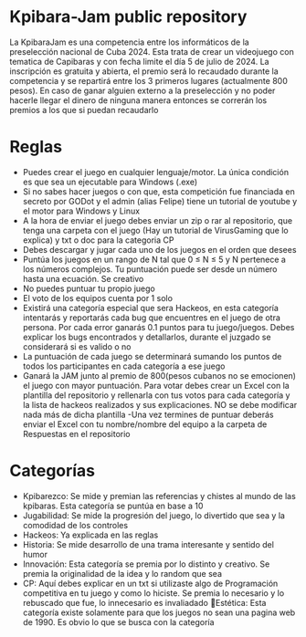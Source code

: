 # Kpibara-Jam public repository
La KpibaraJam es una competencia entre los informáticos de la preselección nacional de Cuba 2024. Esta trata de crear un videojuego con tematica de Capibaras y con fecha limite el día 5 de julio de 2024. La inscripción es gratuita y abierta, el premio será lo recaudado durante la competencia y se repartirá entre los 3 primeros lugares (actualmente 800 pesos). En caso de ganar alguien externo a la preselección y no poder hacerle llegar el dinero de ninguna manera entonces se correrán los premios a los que si puedan recaudarlo 
# Reglas
- Puedes crear el juego en cualquier lenguaje/motor. La única condición es que sea un ejecutable para Windows (.exe)
- Si no sabes hacer juegos o con que, esta competición fue financiada en secreto por GODot y el admin (alias Felipe) tiene un tutorial de youtube y el motor para Windows y Linux
- A la hora de enviar el juego debes enviar un zip o rar al repositorio, que tenga una carpeta con el juego (Hay un tutorial de VirusGaming que lo explica) y txt o doc para la categoria CP
- Debes descargar y jugar cada uno de los juegos en el orden que desees
- Puntúa los juegos en un rango de N tal que 0 ≤ N ≤ 5 y N pertenece a los números complejos. Tu puntuación puede ser desde un número hasta una ecuación. Se creativo
- No puedes puntuar tu propio juego
- El voto de los equipos cuenta por 1 solo
- Existirá una categoría especial que sera Hackeos, en esta categoría intentarás y reportarás cada bug que encuentres en el juego de otra persona. Por cada error ganarás 0.1 puntos para tu juego/juegos. Debes explicar los bugs encontrados y detallarlos, durante el juzgado se considerará si es valido o no
- La puntuación de cada juego se determinará sumando los puntos de todos los participantes en cada categoría a ese juego
- Ganará la JAM junto al premio de 800(pesos cubanos no se emocionen) el juego con mayor puntuación. Para votar debes crear un Excel con la plantilla del repositorio y rellenarla con tus votos para cada categoría y la lista de hackeos realizados y sus explicaciones. NO se debe modificar nada más de dicha plantilla
-Una vez termines de puntuar deberás enviar el Excel con tu nombre/nombre del equipo a la carpeta de Respuestas en el repositorio

# Categorías
- Kpibarezco: Se mide y premian las referencias y chistes al mundo de las kpibaras. Esta categoría se puntúa en base a 10
- Jugabilidad: Se mide la progresión del juego, lo divertido que sea y la comodidad de los controles
- Hackeos: Ya explicada en las reglas
- Historia: Se mide desarrollo de una trama interesante y sentido del humor
- Innovación: Esta categoría se premia por lo distinto y creativo. Se premia la originalidad de la idea y lo random que sea
- CP: Aquí debes explicar en un txt si utilizaste algo de Programación competitiva en tu juego y como lo hiciste. Se premia lo necesario y lo rebuscado que fue, lo innecesario es invaliadado
Estética: Esta categoría existe solamente para que los juegos no sean una pagina web de 1990. Es obvio lo que se busca con la categoría
